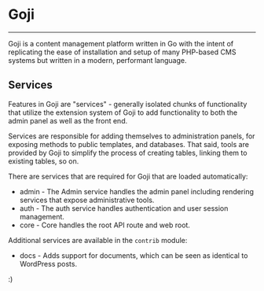 # Goji

---

Goji is a content management platform written in Go with the intent of
replicating the ease of installation and setup of many PHP-based CMS systems
but written in a modern, performant language.

## Services
Features in Goji are "services" - generally isolated chunks of 
functionality that utilize the extension system of Goji to add 
functionality to both the admin panel as well as the front end.

Services are responsible for adding themselves to administration
panels, for exposing methods to public templates, and databases.
That said, tools are provided by Goji to simplify the process
of creating tables, linking them to existing tables, so on.

There are services that are required for Goji that are loaded automatically:

* admin - The Admin service handles the admin panel including rendering services
          that expose administrative tools.
* auth - The auth service handles authentication and user session management.
* core - Core handles the root API route and web root.

Additional services are available in the `contrib` module:

* docs - Adds support for documents, which can be seen as identical to 
         WordPress posts.

:)